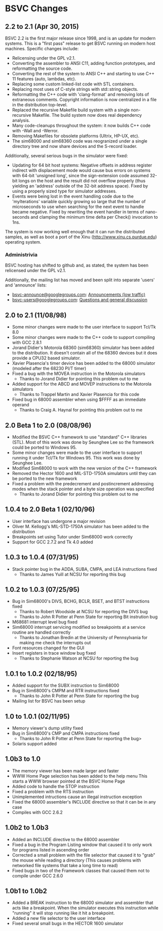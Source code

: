 BSVC Changes
============

2.2 to 2.1 (Apr 30, 2015)
-------------------------
BSVC 2.2 is the first major release since 1998, and is an update for modern
systems.  This is a "first pass" release to get BSVC running on modern host
machines.  Specific changes include:

* Relicensing under the GPL v2.1.
* Converting the assembler to ANSI C11, adding function prototypes, and
  reformatting the source code.
* Converting the rest of the system to ANSI C++ and starting to use C++ 11
  features (auto, lambdas, etc).
* Replacing some custom linked-list code with STL containers.
* Replacing most uses of C-style strings with std::string objects.
* Reformatting the C++ code with 'clang-format' and removing lots of extraneous
  comments.  Copyright information is now centralized in a file in the
  distribution top-level.
* Replaced the recursive Makefile build system with a single non-recursive
  Makefile.  The build system now does real dependency analysis.
* Many code-cleanups throughout the system: it now builds C++ code with -Wall
  and -Werror.
* Removing Makefiles for obsolete platforms (Ultrix, HP-UX, etc).
* The sim68000 and sim68360 code was reogranized under a single directory tree
  and now share devices and the S-record loader.

Additionally, several serious bugs in the simulator were fixed:

* Updating for 64 bit host systems: Negative offsets in address register
  indirect with displacement mode would cause bus errors on systems with
  64-bit 'unsigned long', since the sign-extension code assumed 32-bit longs
  on the host and the result did not overflow properly (thus yielding an
  'address' outside of the 32-bit address space).
  Fixed by using a properly sized type for simulator addresses.
* Events were being lost in the event handling code due to the 'myIterations'
  variable quickly growing so large that the number of microseconds to use when
  searching for the next event to handle became negative.
  Fixed by rewriting the event handler in terms of nano-seconds and clamping
  the minimum time delta per Check() invocation to 1ns.

The system is now working well enough that it can run the distributed samples,
as well as boot a port of the Xinu (http://www.xinu.cs.purdue.edu) operating
system.

### Administrivia

BSVC hosting has shifted to github and, as stated, the system has been
relicensed under the GPL v2.1.

Additionally, the mailing list has moved and been split into separate 'users'
and 'announce' lists:

* bsvc-announce@googlegroups.com:
   [Announcements (low traffic)](https://groups.google.com/forum/#!forum/bsvc-announce)
* bsvc-users@googlegroups.com:
   [Questions and general discussion](https://https://groups.google.com/forum/#!forum/bsvc-users)

2.0 to 2.1 (11/08/98)
---------------------
* Some minor changes were made to the user interface to support Tcl/Tk 8.0
* Some minor changes were made to the C++ code to support compiling with GCC
  2.8.1
* Jorand Didier's Motorola 68360 (sim68360) simulator has been added 
  to the distribution.  It doesn't contain all of the 68360 devices 
  but it does provide a CPU32 based simulator.
* Xavier Plasencia's timer device has been added to the 68000
  simulator (modeled after the 68230 PI/T timer)
* Fixed a bug with the MOVEA instruction in the Motorola simulators
  - Thanks to Jorand Didier for pointing this problem out to me
* Added support for the ABCD and MOVEP instructions to the
  Motorola simulators
  - Thanks to Trappel Martin and Xavier Plasencia for this code
* Fixed bug in 68000 assembler when using $FFFF as an immediate operand
  - Thanks to Craig A. Haynal for pointing this problem out to me


2.0 Beta 1 to 2.0 (08/08/96)
----------------------------
* Modified the BSVC C++ framework to use "standard" C++ libraries
  (STL).  Most of this work was done by Seunghee Lee so the 
  framework could be ported to Windows 95.  
* Some minor changes were made to the user interface to support
  running it under Tcl/Tk for Windows 95.  This work was done
  by Seunghee Lee.
* Modified Sim68000 to work with the new version of the C++ framework
* Removed the Hector 1600 and MIL-STD-1750A simulators until they
  can be ported to the new framework
* Fixed a problem with the predecrement and postincrement addressing
  modes when the stack pointer and a byte size operation was specified
  - Thanks to Jorand Didier for pointing this problem out to me
 
1.0.4 to 2.0 Beta 1 (02/10/96)
-------------------------------
* User interface has undergone a major revision
* Oliver M. Kellogg's MIL-STD-1750A simulator has been added 
  to the distribution
* Breakpoints set using Tutor under Sim68000 work correctly
* Support for GCC 2.7.2 and Tk 4.0 added

1.0.3 to 1.0.4 (07/31/95)
-------------------------
* Stack pointer bug in the ADDA, SUBA, CMPA, and LEA instructions fixed
  - Thanks to James Yuill at NCSU for reporting this bug

1.0.2 to 1.0.3 (07/25/95)
-------------------------
* Bug in Sim68000's DIVS, BCHG, BCLR, BSET, and BTST instructions fixed
  - Thanks to Robert Woodside at NCSU for reporting the DIVS bug
  - Thanks to John R Potter at Penn State for reporting Bit instrution bug
* M68681 interrupt level bug fixed
* Sim68000 interrupt servicing modified so breakpoints at a service
  routine are handled correctly
  - Thanks to Jonathan Bredin at the University of Pennsylvania for 
    making me check the interrupts out
* Font resources changed for the GUI
* Insert registers in trace window bug fixed
  - Thanks to Stephanie Watson at NCSU for reporting the bug

1.0.1 to 1.0.2 (02/18/95)
-------------------------
* Added support for the SUBX instruction to Sim68000
* Bug in Sim68000's CMPM and RTR instructions fixed
  - Thanks to John R Potter at Penn State for reporting the bug
* Mailing list for BSVC has been setup

1.0 to 1.0.1 (02/11/95)
-----------------------
* Memory viewer's dump utility fixed
* Bug in Sim68000's CMP and CMPA instructions fixed
  - Thanks to John R Potter at Penn State for reporting the bug>
* Solaris support added

1.0b3 to 1.0
------------
* The memory viewer has been made larger and faster
* WWW Home Page selection has been added to the help menu
  This starts a WWW browser pointed at the BSVC Home Page
* Added code to handle the STOP instruction
* Fixed a problem with the RTS instruction
* Unimplemented intructions cause an illegal instruction exception
* Fixed the 68000 assembler's INCLUDE directive so that it can
  be in any case
* Compiles with GCC 2.6.2

1.0b2 to 1.0b3
--------------
* Added an INCLUDE directive to the 68000 assembler
* Fixed a bug in the Program Listing window that caused it to
  only work for programs listed in ascending order
* Corrected a small problem with the file selector that caused it
  to "grab" the mouse while reading a directory (This causes problems
  with networked file systems that take a long time to read)
* Fixed bugs in two of the Framework classes that caused them not
  to compile under GCC 2.6.0

1.0b1 to 1.0b2
--------------
* Added a BREAK instruction to the 68000 simulator and assembler
  that acts like a breakpoint.  When the simulator executes this
  instruction while "running" it will stop running like it
  hit a breakpoint.
* Added a new file selector to the user interface
* Fixed several small bugs in the HECTOR 1600 simulator
